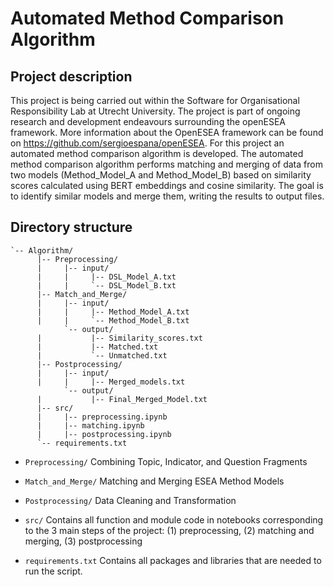 # Automated Method Comparison Algorithm

## Project description

<DESCRIPTION> This project is being carried out within the Software for Organisational Responsibility Lab at Utrecht University. The project is part of ongoing research and development endeavours surrounding the openESEA framework. More information about the OpenESEA framework can be found on https://github.com/sergioespana/openESEA. For this project an automated method comparison algorithm is developed. The automated  method comparison algorithm performs matching and merging of data from two models (Method_Model_A and Method_Model_B) based on similarity scores calculated using BERT embeddings and cosine similarity. The goal is to identify similar models and merge them, writing the results to output files.

## Directory structure
```
`-- Algorithm/
      |-- Preprocessing/
      |     |-- input/
      |     |     |-- DSL_Model_A.txt
      |     |     `-- DSL_Model_B.txt
      |-- Match_and_Merge/
      |     |-- input/
      |     |     |-- Method_Model_A.txt
      |     |     `-- Method_Model_B.txt
            `-- output/
      |           |-- Similarity_scores.txt
      |           |-- Matched.txt
      |           `-- Unmatched.txt 
      |-- Postprocessing/
      |     |-- input/
      |     |     |-- Merged_models.txt
            `-- output/
      |           |-- Final_Merged_Model.txt
      |-- src/
      |     |-- preprocessing.ipynb
      |     |-- matching.ipynb
      |     |-- postprocessing.ipynb
      `-- requirements.txt
```

- `Preprocessing/` Combining Topic, Indicator, and Question Fragments

- `Match_and_Merge/` Matching and Merging ESEA Method Models

- `Postprocessing/` Data Cleaning and Transformation

- `src/` Contains all function and module code in notebooks corresponding to the 3 main steps of the project: (1) preprocessing, (2) matching and merging, (3) postprocessing

- `requirements.txt` Contains all packages and libraries that are needed to run the script. 
